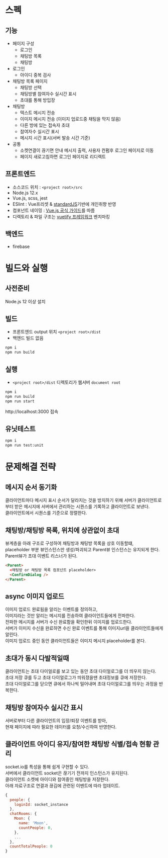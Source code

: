# 스펙

## 기능

- 페이지 구성
  - 로그인
  - 채팅방 목록
  - 채팅방
- 로그인
  - 아이디 중복 검사
- 채팅방 목록 페이지
  - 채팅방 선택
  - 채팅방별 참여자수 실시간 표시
  - 초대를 통해 방입장
- 채팅방
  - 텍스트 메시지 전송
  - 이미지 메시지 전송 (이미지 업로드중 채팅을 막지 않음)
  - 다른 방에 있는 접속자 초대
  - 참여자수 실시간 표시
  - 메시지 시간 표시(서버 발송 시간 기준)
- 공통
  - 소켓연결이 끊기면 안내 메시지 출력, 사용자 컨펌후 로그인 페이지로 이동
  - 페이지 새로고침하면 로그인 페이지로 리디렉트

## 프론트엔드

- 소스코드 위치 : `<project root>/src`
- Node.js 12.x
- Vue.js, scss, jest
- ESlint : Vue프리셋 & [standardJS](https://standardjs.com/)기반에 개인취향 반영
- 컴포넌트 네이밍 : [Vue.js 공식 가이드](https://vuejs.org/v2/style-guide/#Priority-B-Rules-Strongly-Recommended-Improving-Readability)를 따름
- 디렉토리 & 파일 구조는 [vuetify 프레임워크](https://github.com/vuetifyjs/vuetify/tree/master/packages/vuetify/src/components) 벤치마킹

## 백엔드

- firebase

# 빌드와 실행

## 사전준비

Node.js 12 이상 설치

## 빌드

- 프론트엔드 output 위치 `<project root>/dist`
- 백엔드 빌드 없음

```sh
npm i
npm run build
```

## 실행

- `<project root>/dist` 디렉토리가 웹서버 `document root`

```sh
npm i
npm run build
npm run start
```

http://localhost:3000 접속

## 유닛테스트

```sh
npm i
npm run test:unit
```

# 문제해결 전략

## 메시지 순서 동기화

클라이언트마다 메시지 표시 순서가 달라지는 것을 방지하기 위해 서버가 클라이언트로부터 받은 메시지에 서버에서 관리하는 시퀀스를 기록하고 클라이언트로 보낸다.  
클라이언트에서 시퀀스를 기준으로 정렬한다.

## 채팅방/채팅방 목록, 위치에 상관없이 초대

뷰계층을 아래 구조로 구성하여 채팅방과 채팅방 목록을 상호 이동할떄,  
placeholder 부분 뷰인스턴스만 생성/파괴되고 Parent뷰 인스턴스는 유지되게 한다.  
Parent뷰가 초대 이벤트 리스너가 된다.

```html
<Parent>
  <채팅방 or 채팅방 목록 컴포넌트 placeholder>
  <ConfirmDialog />
</Parent>
```

## async 이미지 업로드

이미지 업로드 완료됨을 알리는 이벤트를 정의하고,  
이미지라는 것만 알리는 메시지를 전송하여 클라이언트들에게 전파한다.  
전파한 메시지를 서버가 수신 완료함을 확인한뒤 이미지를 업로드한다.  
서버가 이미지 수신을 완료하면 수신 완료 이벤트를 통해 이미지url을 클라이언트들에게 알린다.  
이미지 업로드 중인 동안 클라이언트들은 이미지 메시지 placeholder를 본다.

## 초대가 동시 다발적일때

클라이언트는 초대 다이얼로를 보고 있는 동안 초대 다이얼로그를 더 띄우지 않는다.  
초대 저장 큐를 두고 초대 다이얼로그가 띄워졌을땐 초대정보를 큐에 저장한다.  
초대 다이얼로그를 닫으면 큐에서 하나씩 밀어내며 초대 다이얼로그를 띄우는 과정을 반복한다.

## 채팅방 참여자수 실시간 표시

서버로부터 다른 클라이언트의 입장/퇴장 이벤트를 받아,  
현재 페이지에 따라 필요한 데이터를 요청/수신하여 반영한다.

## 클라이언트 아이디 유지/참여한 채팅방 식별/접속 현황 관리

socket.io를 특성을 통해 쉽게 구현할 수 있다.  
서버에서 클라이언트 socket은 끊기기 전까지 인스턴스가 유지된다.  
클라이언트 소켓에 아이디와 참여중인 채팅방을 저장한다.  
아래 자료구조로 연결과 끊김에 관련된 이벤트에 따라 업데이트.

```javascript
{
  people: {
    loginId: socket_instance
  },
  chatRooms: {
    Moon: {
      name: 'Moon',
      countPeople: 0,
    },
    ...
  },
  countTotalPeople: 0
}
```
